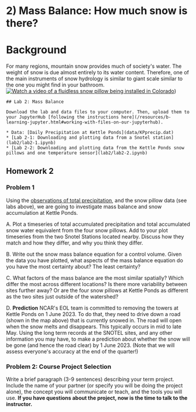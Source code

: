# 2) Mass Balance:  How much snow is there?

# Background

For many regions, mountain snow provides much of society's water.  The weight of snow is due almost entirely to its water content.  Therefore, one of the main instruments of snow hydrology is similar to giant scale similar to the one you might find in your bathroom.  
[![Watch a video of a fluidless snow pillow being installed in Colorado](https://img.youtube.com/vi/aK1_gYcgT9w/0.jpg)](https://www.youtube.com/watch?v=aK1_gYcgT9w))


```note
## Lab 2: Mass Balance

Download the lab and data files to your computer. Then, upload them to your JupyterHub [following the instructions here](/resources/b-learning-jupyter.html#working-with-files-on-our-jupyterhub).

* Data: [Daily Precipitation at Kettle Ponds](data/KPprecip.dat) 
* [Lab 2-1: Downloading and plotting data from a Snotel station](lab2/lab2-1.ipynb)
* [Lab 2-2: Downloading and plotting data from the Kettle Ponds snow pillows and one temperature sensor](lab2/lab2-2.ipynb)

```



## Homework 2

### Problem 1

Using the [observations of total precipitation](data/KPprecip.dat), and the snow pillow data (see labs above), we are going to investigate mass balance and snow accumulation at Kettle Ponds.

A. Plot a timeseries of total accumulated precipitation and total accumulated snow water equivalent from the four snow pillows.  Add to your plot timeseries from the two Snotel Stations located nearby.  Discuss how they match and how they differ, and why you think they differ.

B. Write out the snow mass balance equation for a control volume.  Given the data you have plotted, what aspects of the mass balance equation do you have the most certainty about?  The least certainty?

C. What factors of the mass balance are the most similar spatially?  Which differ the most across different locations?  Is there more variability between sites further away?  Or are the four snow pillows at Kettle Ponds as different as the two sites just outside of the watershed?

D. **Prediction** NCAR's EOL team is committed to removing the towers at Kettle Ponds on 1 June 2023.  To do that, they need to drive down a road (shown in the map above) that is currently snowed in.  The road will open when the snow melts and disappears. This typically occurs in mid to late May.  Using the long term records at the SNOTEL sites, and any other information you may have, to make a prediction about whether the snow will be gone (and hence the road clear) by 1 June 2023. (Note that we will assess everyone's accuracy at the end of the quarter!)


### Problem 2: Course Project Selection

Write a brief paragraph (3-9 sentences) describing your term project. Include the name of your partner (or specify you will be doing the project alone), the concept you will communicate or teach, and the tools you will use. **If you have questions about the project, now is the time to talk to the instructor.**
